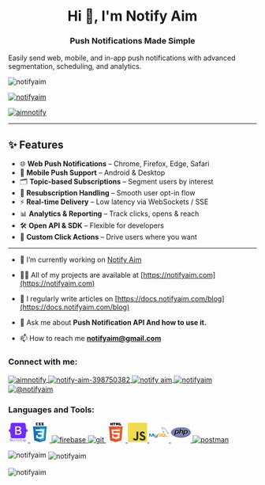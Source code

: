 <h1 align="center">Hi 👋, I'm Notify Aim</h1>
<h3 align="center">Push Notifications Made Simple</h3>
Easily send web, mobile, and in-app push notifications with advanced segmentation, scheduling, and analytics.  

<p align="left"> 
  <img src="https://komarev.com/ghpvc/?username=notifyaim&label=Profile%20views&color=0e75b6&style=flat" alt="notifyaim" /> 
</p>

<p align="left"> 
  <a href="https://github.com/ryo-ma/github-profile-trophy">
    <img src="https://github-profile-trophy.vercel.app/?username=notifyaim" alt="notifyaim" />
  </a> 
</p>

<p align="left"> 
  <a href="https://twitter.com/aimnotify" target="blank">
    <img src="https://img.shields.io/twitter/follow/aimnotify?logo=twitter&style=for-the-badge" alt="aimnotify" />
  </a> 
</p>

---

## ✨ Features  
- 🌐 **Web Push Notifications** – Chrome, Firefox, Edge, Safari  
- 📱 **Mobile Push Support** – Android & Desktop  
- 🗂 **Topic-based Subscriptions** – Segment users by interest  
- 🔄 **Resubscription Handling** – Smooth user opt-in flow  
- ⚡ **Real-time Delivery** – Low latency via WebSockets / SSE  
- 📊 **Analytics & Reporting** – Track clicks, opens & reach  
- 🛠️ **Open API & SDK** – Flexible for developers  
- 🎯 **Custom Click Actions** – Drive users where you want  

---

- 🔭 I’m currently working on [Notify Aim](https://notifyaim.com)

- 👨‍💻 All of my projects are available at [https://notifyaim.com](https://notifyaim.com)

- 📝 I regularly write articles on [https://docs.notifyaim.com/blog](https://docs.notifyaim.com/blog)

- 💬 Ask me about **Push Notification API And how to use it.**

- 📫 How to reach me **notifyaim@gmail.com**

<h3 align="left">Connect with me:</h3>
<p align="left">
<a href="https://twitter.com/aimnotify" target="blank">
  <img align="center" src="https://raw.githubusercontent.com/rahuldkjain/github-profile-readme-generator/master/src/images/icons/Social/twitter.svg" alt="aimnotify" height="30" width="40" />
</a>
<a href="https://linkedin.com/in/notify-aim-398750382" target="blank">
  <img align="center" src="https://raw.githubusercontent.com/rahuldkjain/github-profile-readme-generator/master/src/images/icons/Social/linked-in-alt.svg" alt="notify-aim-398750382" height="30" width="40" />
</a>
<a href="https://fb.com/notify aim" target="blank">
  <img align="center" src="https://raw.githubusercontent.com/rahuldkjain/github-profile-readme-generator/master/src/images/icons/Social/facebook.svg" alt="notify aim" height="30" width="40" />
</a>
<a href="https://instagram.com/notifyaim" target="blank">
  <img align="center" src="https://raw.githubusercontent.com/rahuldkjain/github-profile-readme-generator/master/src/images/icons/Social/instagram.svg" alt="notifyaim" height="30" width="40" />
</a>
<a href="https://www.youtube.com/c/@notifyaim" target="blank">
  <img align="center" src="https://raw.githubusercontent.com/rahuldkjain/github-profile-readme-generator/master/src/images/icons/Social/youtube.svg" alt="@notifyaim" height="30" width="40" />
</a>
</p>

<h3 align="left">Languages and Tools:</h3>
<p align="left">
  <a href="https://getbootstrap.com" target="_blank" rel="noreferrer"> 
  <img src="https://raw.githubusercontent.com/devicons/devicon/master/icons/bootstrap/bootstrap-plain-wordmark.svg" alt="bootstrap" width="40" height="40"/> 
</a> 
<a href="https://www.w3schools.com/css/" target="_blank" rel="noreferrer"> 
  <img src="https://raw.githubusercontent.com/devicons/devicon/master/icons/css3/css3-original-wordmark.svg" alt="css3" width="40" height="40"/>
</a> 
<a href="https://firebase.google.com/" target="_blank" rel="noreferrer"> 
  <img src="https://www.vectorlogo.zone/logos/firebase/firebase-icon.svg" alt="firebase" width="40" height="40"/> 
</a> 
<a href="https://git-scm.com/" target="_blank" rel="noreferrer"> 
  <img src="https://www.vectorlogo.zone/logos/git-scm/git-scm-icon.svg" alt="git" width="40" height="40"/> 
</a> 
<a href="https://www.w3.org/html/" target="_blank" rel="noreferrer"> 
    <img src="https://raw.githubusercontent.com/devicons/devicon/master/icons/html5/html5-original-wordmark.svg" alt="html5" width="40" height="40"/> 
</a>
  <a href="https://developer.mozilla.org/en-US/docs/Web/JavaScript" target="_blank" rel="noreferrer"> 
    <img src="https://raw.githubusercontent.com/devicons/devicon/master/icons/javascript/javascript-original.svg" alt="javascript" width="40" height="40"/>
  </a>
  <a href="https://www.mysql.com/" target="_blank" rel="noreferrer"> 
    <img src="https://raw.githubusercontent.com/devicons/devicon/master/icons/mysql/mysql-original-wordmark.svg" alt="mysql" width="40" height="40"/> 
  </a> <a href="https://www.php.net" target="_blank" rel="noreferrer"> 
      <img src="https://raw.githubusercontent.com/devicons/devicon/master/icons/php/php-original.svg" alt="php" width="40" height="40"/> 
  </a> 
  <a href="https://postman.com" target="_blank" rel="noreferrer">
    <img src="https://www.vectorlogo.zone/logos/getpostman/getpostman-icon.svg" alt="postman" width="40" height="40"/> 
  </a>
</p>

<p>
  <img align="left" src="https://github-readme-stats.vercel.app/api/top-langs?username=notifyaim&show_icons=true&locale=en&layout=compact" alt="notifyaim" />
</p>

<p>&nbsp;<img align="center" src="https://github-readme-stats.vercel.app/api?username=notifyaim&show_icons=true&locale=en" alt="notifyaim" />
</p>

<p><img align="center" src="https://github-readme-streak-stats.herokuapp.com/?user=notifyaim&" alt="notifyaim" />
</p>
